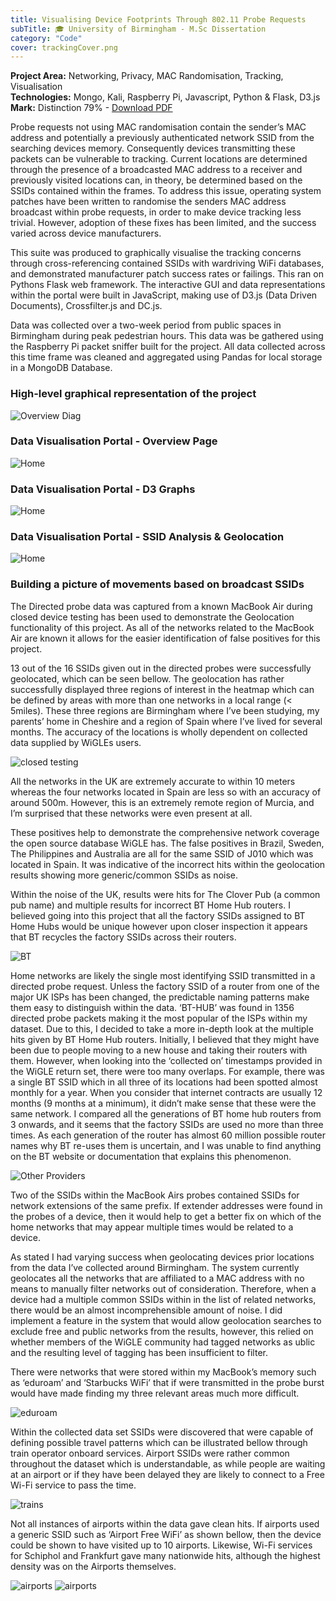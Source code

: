 ```yaml
---
title: Visualising Device Footprints Through 802.11 Probe Requests
subTitle: 🎓 University of Birmingham - M.Sc Dissertation 
category: "Code"
cover: trackingCover.png 
---
```

  


<strong>Project Area:</strong> Networking, Privacy, MAC Randomisation, Tracking, Visualisation <br>
<strong>Technologies:</strong> Mongo, Kali, Raspberry Pi, Javascript, Python & Flask, D3.js<br>
<strong>Mark:</strong> Distinction 79% - [Download PDF](https://www.attackingpixels.com/1/Robinson-1854199.pdf)

Probe requests not using MAC randomisation contain the sender’s MAC address and potentially a previously authenticated network SSID from the searching devices memory. Consequently devices transmitting these packets can be vulnerable to tracking. Current locations are determined through the presence of a broadcasted MAC address to a receiver and previously visited locations can, in theory, be determined based on the SSIDs contained within the frames. To address this issue, operating system patches have been written to randomise the senders MAC address broadcast within probe requests, in order to make device tracking less trivial. However, adoption of these fixes has been limited, and the success varied across device manufacturers.

This suite was produced to graphically visualise the tracking concerns through cross-referencing contained SSIDs with wardriving WiFi databases, and demonstrated manufacturer patch success rates or failings. This ran on Pythons Flask web framework. The interactive GUI and data representations within the portal were built in JavaScript, making use of D3.js (Data Driven Documents), Crossfilter.js and DC.js.

Data was collected over a two-week period from public spaces in Birmingham during peak pedestrian hours. This data was be gathered using the Raspberry Pi packet sniffer built for the project. All data collected across this time frame was cleaned and aggregated using Pandas for local storage in a MongoDB Database.

<h3>High-level graphical representation of the project</h3>

![Overview Diag](./overview.png)

<h3>Data Visualisation Portal - Overview Page</h3>

![Home](./Home.png)

<h3>Data Visualisation Portal - D3 Graphs</h3>

![Home](./graphs.png)

<h3>Data Visualisation Portal - SSID Analysis & Geolocation</h3>

![Home](./SSID.png)

<h3>Building a picture of movements based on broadcast SSIDs</h3>

The Directed probe data was captured from a known MacBook Air during closed device testing has been used to demonstrate the Geolocation functionality of this project. As all of the networks related to the MacBook Air are known it allows for the easier identification of false positives for this project.

13 out of the 16 SSIDs given out in the directed probes were successfully geolocated, which can be seen bellow. The geolocation has rather successfully displayed three regions of interest in the heatmap which can be defined by areas with more than one networks in a local range (< 5miles). These three regions are Birmingham where I’ve been studying, my parents’ home in Cheshire and a region of Spain where I’ve lived
for several months. The accuracy of the locations is wholly dependent on collected data supplied by WiGLEs users. 

![closed testing](./closedTesting.png)

All the networks in the UK are extremely accurate to within 10 meters whereas the four networks located in Spain are less so with an accuracy of around 500m. However, this is an extremely remote region of Murcia, and I’m surprised that these networks were even present at all. 

These positives help to demonstrate the comprehensive network coverage the open source database WiGLE has. The false positives in Brazil, Sweden, The Philippines and Australia are all for the same SSID of J010 which was located in Spain. It was indicative of the incorrect hits within the geolocation results showing more generic/common SSIDs as noise.

Within the noise of the UK, results were hits for The Clover Pub (a common pub name) and multiple results for incorrect BT Home Hub routers. I believed going into this project that all the factory SSIDs assigned to BT Home Hubs would be unique however upon closer inspection it appears that BT recycles the factory SSIDs across their routers.

![BT](./BT.jpg)

Home networks are likely the single most identifying SSID transmitted in a directed probe request. Unless the factory SSID of a router from one of the major UK ISPs has been changed, the predictable naming patterns make them easy to distinguish within the data. ‘BT-HUB’ was found in 1356 directed probe packets making it the most popular of the ISPs within my dataset. Due to this, I decided to take a more in-depth look at the multiple hits given by BT Home Hub routers. Initially, I believed that they might have been due to people moving to a new house and taking their routers with them.
However, when looking into the ‘collected on’ timestamps provided in the WiGLE return set, there were too many overlaps. For example, there was a single BT SSID which in all three of its locations had been spotted almost monthly for a year. When you consider that internet contracts are usually 12 months (9 months at a minimum), it didn’t make sense that these were the same network. I compared all the generations of BT home
hub routers from 3 onwards, and it seems that the factory SSIDs are used no more than three times. As each generation of the router has almost 60 million possible router names why BT re-uses them is uncertain, and I was unable to find anything on the BT website or documentation that explains this phenomenon.

![Other Providers](./OtherProviders.png)

Two of the SSIDs within the MacBook Airs probes contained SSIDs for network extensions of the same prefix. If extender addresses were found in the probes of a device, then it would help to get a better fix on which of the home networks that may appear multiple times would be related to a device. 

As stated I had varying success when geolocating devices prior locations from the data I’ve collected around Birmingham. The system currently geolocates all the networks that are affiliated to a MAC address with no means to manually filter networks out of consideration. Therefore, when a device had a multiple common SSIDs within in the list of related networks, there would be an almost incomprehensible amount of noise. I did
implement a feature in the system that would allow geolocation searches to exclude free and public networks from the results, however, this relied on whether members of the WiGLE community had tagged networks as ublic and the resulting level of tagging has been insufficient to filter. 

There were networks that were stored within my MacBook’s memory such as ‘eduroam’ and ‘Starbucks WiFi’ that if were transmitted in the probe burst would have made finding my three relevant areas much more difficult.

![eduroam](./eduroam.jpg)

Within the collected data set SSIDs were discovered that were capable of defining possible travel patterns which can be illustrated bellow through train operator onboard services. Airport SSIDs were rather common throughout the dataset which is
understandable, as while people are waiting at an airport or if they have been delayed they are likely to connect to a Free Wi-Fi service to pass the time.

![trains](./trains.jpg)

Not all instances of airports within the data gave clean hits. If airports used a generic SSID such as ‘Airport Free WiFi’ as shown bellow, then the device could be shown to have visited up to 10 airports. Likewise, Wi-Fi services for Schiphol and Frankfurt gave many nationwide hits, although the highest density was on the Airports themselves.

![airports](./airports.png)
![airports](./airports.jpg)
